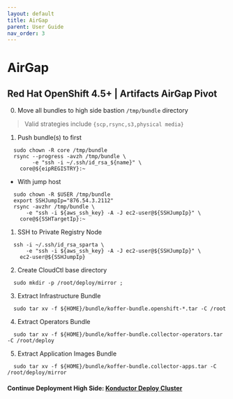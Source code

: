 ```yaml
---
layout: default
title: AirGap
parent: User Guide
nav_order: 3
---
```


# AirGap
## Red Hat OpenShift 4.5+ | Artifacts AirGap Pivot
  0. Move all bundles to high side bastion `/tmp/bundle` directory
    
>
> Valid strategies include `{scp,rsync,s3,physical media}`
>    

  1. Push bundle(s) to first 
```
  sudo chown -R core /tmp/bundle
  rsync --progress -avzh /tmp/bundle \
        -e "ssh -i ~/.ssh/id_rsa_${name}" \
    core@${eipREGISTRY}:~
```
  - With jump host
```
  sudo chown -R $USER /tmp/bundle
  export SSHJumpIp="876.54.3.2112"
  rsync -avzhr /tmp/bundle \
      -e "ssh -i ${aws_ssh_key} -A -J ec2-user@${SSHJumpIp}" \
    core@${SSHTargetIp}:~
```
  1. SSH to Private Registry Node
```
  ssh -i ~/.ssh/id_rsa_sparta \
      -e "ssh -i ${aws_ssh_key} -A -J ec2-user@${SSHJumpIp}" \
    ec2-user@${SSHJumpIp}
```
  2. Create CloudCtl base directory
```
  sudo mkdir -p /root/deploy/mirror ;
```
  3. Extract Infrastructure Bundle
```
  sudo tar xv -f ${HOME}/bundle/koffer-bundle.openshift-*.tar -C /root
```
  4. Extract Operators Bundle
```
  sudo tar xv -f ${HOME}/bundle/koffer-bundle.collector-operators.tar -C /root/deploy
```
  5. Extract Application Images Bundle
```
  sudo tar xv -f ${HOME}/bundle/koffer-bundle.collector-apps.tar -C /root/deploy/mirror
```
#### Continue Deployment High Side: [Konductor Deploy Cluster]    
[Quay.io Image Pull Secret]:https://cloud.redhat.com/openshift/install/metal/user-provisioned
[Konductor Deploy Cluster]:https://codectl.io/docs/user-guide/deploy
